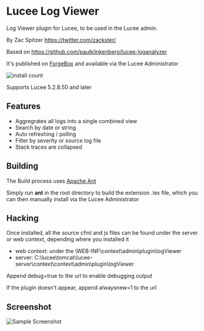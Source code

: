 # Lucee Log Viewer
Log Viewer plugin for Lucee, to be used in the Lucee admin.

By Zac Spitzer https://twitter.com/zackster/

Based on https://github.com/paulklinkenberg/lucee-loganalyzer

It's published on [ForgeBox](https://www.forgebox.io/view/LuceeLogViewer) and available via the Lucee Administrator 

![install count](https://www.forgebox.io/api/v1/entry/LuceeLogViewer/badges/downloads)

Supports Lucee 5.2.8.50 and later

## Features
- Aggregrates all logs into a single combined view
- Search by date or string
- Auto refreshing / polling
- Filter by severity or source log file
- Stack traces are collapsed

## Building
The Build process uses [Apache Ant](https://ant.apache.org/) 

Simply run **ant** in the root directory to build the extension .lex file, which you can then manually install via the Lucee Administrator

## Hacking
Once installed, all the source cfml and js files can be found under the server or web context, depending where you installed it 

- web context: under the \WEB-INF\context\admin\plugin\logViewer
- server: C:\lucee\tomcat\lucee-server\context\context\admin\plugin\logViewer

Append debug=true to the url to enable debugging output

If the plugin doesn't appear, append alwaysnew=1 to the url


## Screenshot
![Sample Screenshot](https://github.com/zspitzer/lucee-logviewer/blob/refactoring/screenshot.jpg)
